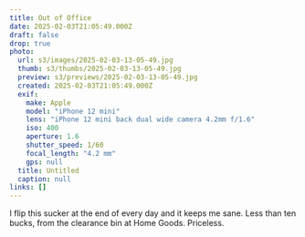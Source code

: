 ```yaml
---
title: Out of Office
date: 2025-02-03T21:05:49.000Z
draft: false
drop: true
photo:
  url: s3/images/2025-02-03-13-05-49.jpg
  thumb: s3/thumbs/2025-02-03-13-05-49.jpg
  preview: s3/previews/2025-02-03-13-05-49.jpg
  created: 2025-02-03T21:05:49.000Z
  exif:
    make: Apple
    model: "iPhone 12 mini"
    lens: "iPhone 12 mini back dual wide camera 4.2mm f/1.6"
    iso: 400
    aperture: 1.6
    shutter_speed: 1/60
    focal_length: "4.2 mm"
    gps: null
  title: Untitled
  caption: null
links: []
---
```


I flip this sucker at the end of every day and it keeps me sane. Less than ten bucks, from the clearance bin at Home Goods. Priceless.
